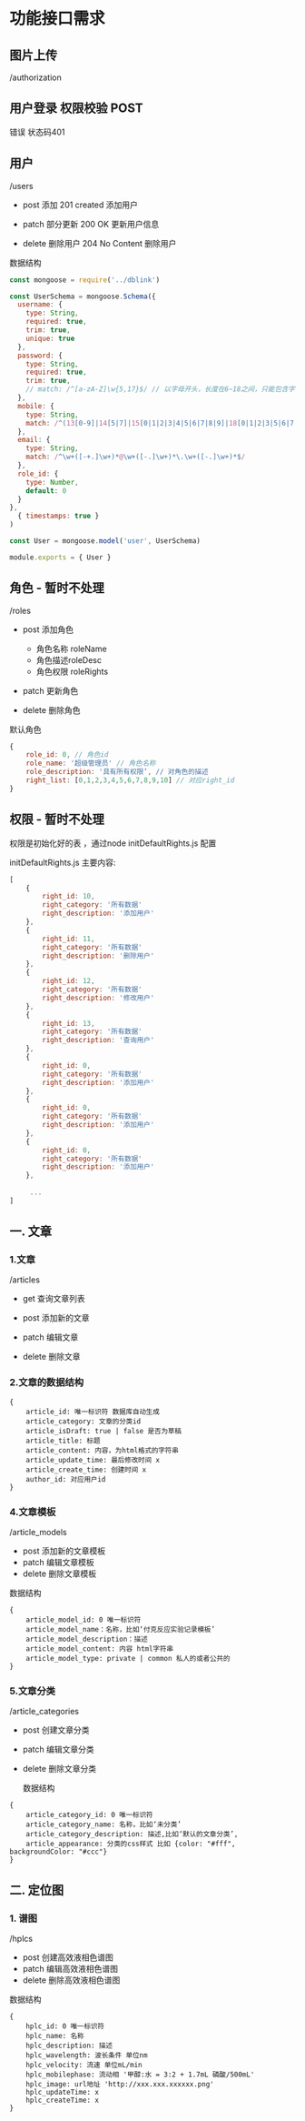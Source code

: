 # 功能接口需求

## 图片上传

/authorization

## 用户登录 权限校验 POST

错误 状态码401



## 用户

/users

- post 添加 201 created 添加用户

- patch 部分更新 200 OK 更新用户信息
- delete 删除用户 204 No Content 删除用户

数据结构

```js
const mongoose = require('../dblink')

const UserSchema = mongoose.Schema({
  username: {
    type: String,
    required: true,
    trim: true,
    unique: true
  },
  password: {
    type: String,
    required: true,
    trim: true,
    // match: /^[a-zA-Z]\w{5,17}$/ // 以字母开头，长度在6~18之间，只能包含字母、数字和下划线 应储存为加密后的数据
  },
  mobile: {
    type: String,
    match: /^(13[0-9]|14[5|7]|15[0|1|2|3|4|5|6|7|8|9]|18[0|1|2|3|5|6|7|8|9])\d{8}$/
  },
  email: {
    type: String,
    match: /^\w+([-+.]\w+)*@\w+([-.]\w+)*\.\w+([-.]\w+)*$/
  },
  role_id: {
    type: Number,
    default: 0
  }
},
  { timestamps: true }
)

const User = mongoose.model('user', UserSchema)

module.exports = { User }

```



## 角色 - 暂时不处理

/roles

- post 添加角色

  - 角色名称 roleName
  - 角色描述roleDesc
  - 角色权限 roleRights

- patch 更新角色

- delete 删除角色

默认角色
```js
{
	role_id: 0, // 角色id
	role_name: '超级管理员' // 角色名称
	role_description: '具有所有权限’, // 对角色的描述
	right_list: [0,1,2,3,4,5,6,7,8,9,10] // 对应right_id
}
```

  

  

## 权限 - 暂时不处理

权限是初始化好的表 ，通过node initDefaultRights.js 配置

initDefaultRights.js 主要内容:

```js
[
	{
        right_id: 10,
        right_category: '所有数据'
        right_description: '添加用户'
    },
    {
        right_id: 11,
        right_category: '所有数据'
        right_description: '删除用户'
    },
    {
        right_id: 12,
        right_category: '所有数据'
        right_description: '修改用户'
    },
    {
        right_id: 13,
        right_category: '所有数据'
        right_description: '查询用户'
    },
    {
        right_id: 0,
        right_category: '所有数据'
        right_description: '添加用户'
    },
    {
        right_id: 0,
        right_category: '所有数据'
        right_description: '添加用户'
    },
    {
        right_id: 0,
        right_category: '所有数据'
        right_description: '添加用户'
    },
    
     ...
]
```

  

## 一. 文章

### 1.文章

/articles

- get 查询文章列表

- post 添加新的文章
- patch 编辑文章
- delete 删除文章

### 2.文章的数据结构

```
{
	article_id: 唯一标识符 数据库自动生成
	article_category: 文章的分类id
	article_isDraft: true | false 是否为草稿
	article_title: 标题
	article_content: 内容，为html格式的字符串
	article_update_time: 最后修改时间 x
	article_create_time: 创建时间 x
	author_id: 对应用户id
}
```



### 4.文章模板

/article_models

- post 添加新的文章模板
- patch 编辑文章模板
- delete 删除文章模板



数据结构

```
{
	article_model_id: 0 唯一标识符
	article_model_name：名称，比如‘付克反应实验记录模板’
	article_model_description：描述
	article_model_content: 内容 html字符串
	article_model_type: private | common 私人的或者公共的
}
```



### 5.文章分类

/article_categories

- post 创建文章分类

- patch 编辑文章分类

- delete 删除文章分类

  

  数据结构

```
{
	article_category_id: 0 唯一标识符
	article_category_name: 名称，比如‘未分类’
	article_category_description: 描述,比如‘默认的文章分类’,
	article_appearance: 分类的css样式 比如 {color: "#fff", backgroundColor: "#ccc"}
}
```



## 二. 定位图

### 1. 谱图

/hplcs

- post 创建高效液相色谱图
- patch 编辑高效液相色谱图
- delete 删除高效液相色谱图



数据结构

```
{
	hplc_id: 0 唯一标识符
	hplc_name: 名称
	hplc_description: 描述
	hplc_wavelength: 波长条件 单位nm
	hplc_velocity: 流速 单位mL/min
	hplc_mobilephase: 流动相 '甲醇:水 = 3:2 + 1.7mL 磷酸/500mL'
	hplc_image: url地址 'http://xxx.xxx.xxxxxx.png'
	hplc_updateTime: x
	hplc_createTime: x
}
```

